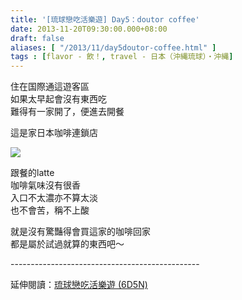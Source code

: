 ```yaml
---
title: '[琉球戀吃活樂遊] Day5：doutor coffee'
date: 2013-11-20T09:30:00.000+08:00
draft: false
aliases: [ "/2013/11/day5doutor-coffee.html" ]
tags : [flavor - 飲！, travel - 日本（沖縄琉球）・沖縄]
---
```


住在国際通這遊客區  
如果太早起會沒有東西吃  
難得有一家開了，便進去開餐  
  
這是家日本咖啡連鎖店  

![](/images/okinawa5a.jpg)

跟餐的latte  
咖啡氣味沒有很香  
入口不太濃亦不算太淡  
也不會苦，稱不上酸  
  
就是沒有驚豔得會買這家的咖啡回家  
都是屬於試過就算的東西吧～  
  
\-----------------------------------------------  
  
延伸閱讀：[琉球戀吃活樂遊 (6D5N)](https://hidie.net/okinawa6d5n/)
